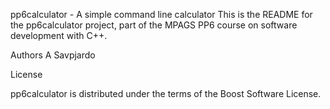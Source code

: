pp6calculator - A simple command line calculator
This is the README for the pp6calculator project, part of the MPAGS PP6 course on software development with C++.

Authors
A Savpjardo

License

pp6calculator is distributed under the terms of the Boost Software License.